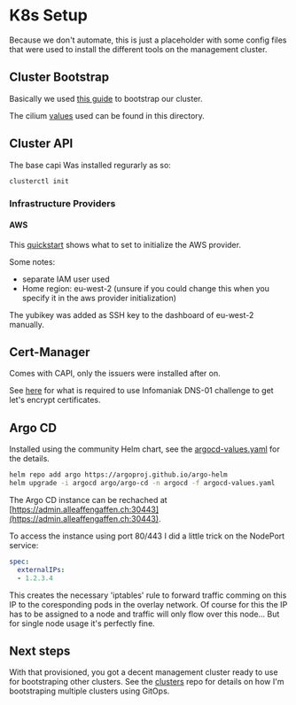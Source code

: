 # K8s Setup

Because we don't automate, this is just a placeholder with some config files that were used to install the different tools on the management cluster.

## Cluster Bootstrap

Basically we used [this guide](https://wiki.technat.ch/Kubernetes/k8s_kubeadm.html) to bootstrap our cluster.

The cilium [values](cilium-values.yaml) used can be found in this directory.

## Cluster API

The base capi Was installed regurarly as so:

```bash
clusterctl init
```

### Infrastructure Providers

#### AWS

This [quickstart](https://cluster-api-aws.sigs.k8s.io/getting-started.html) shows what to set to initialize the AWS provider.

Some notes:
- separate IAM user used
- Home region: eu-west-2 (unsure if you could change this when you specify it in the aws provider initialization)

The yubikey was added as SSH key to the dashboard of eu-west-2 manually.

## Cert-Manager

Comes with CAPI, only the issuers were installed after on.

See [here](https://github.com/Infomaniak/cert-manager-webhook-infomaniak) for what is required to use Infomaniak DNS-01 challenge to get let's encrypt certificates.

## Argo CD

Installed using the community Helm chart, see the [argocd-values.yaml](./argocd-values.yaml) for the details.

```bash
helm repo add argo https://argoproj.github.io/argo-helm
helm upgrade -i argocd argo/argo-cd -n argocd -f argocd-values.yaml
```

The Argo CD instance can be rechached at [https://admin.alleaffengaffen.ch:30443](https://admin.alleaffengaffen.ch:30443).

To access the instance using port 80/443 I did a little trick on the NodePort service:

```yaml
spec:
  externalIPs:
  - 1.2.3.4
```

This creates the necessary 'iptables' rule to forward traffic comming on this IP to the coresponding pods in the overlay network. Of course for this the IP has to be assigned to a node and traffic will only flow over this node... But for single node usage it's perfectly fine.

## Next steps

With that provisioned, you got a decent management cluster ready to use for bootstraping other clusters. See the [clusters](https://github.com/alleaffengaffen/clusters) repo for details on how I'm bootstraping multiple clusters using GitOps.
